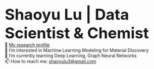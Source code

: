 <font size=10><b>Shaoyu Lu | Data Scientist & Chemist</b></font><br>
👋 <a href="https://sites.google.com/umich.edu/shaoyulu"> My research profile </a><br>
👀 I’m interested in Machine Learning Modeling for Material Discovery <br>
🌱 I’m currently learning Deep Learning, Graph Neural Networks<br>
📫 How to reach me: shaoyulu3@gmail.com<br>
